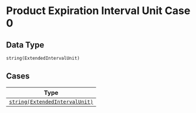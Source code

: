 
# Product Expiration Interval Unit Case 0

## Data Type

`string(ExtendedIntervalUnit)`

## Cases

| Type |
|  --- |
| [`string(ExtendedIntervalUnit)`](../../../doc/models/extended-interval-unit.md) |

